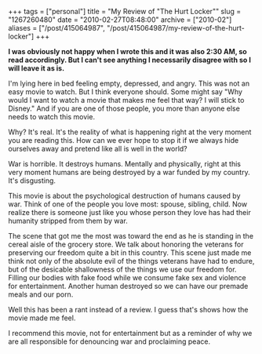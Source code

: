 +++
tags = ["personal"]
title = "My Review of \"The Hurt Locker\""
slug = "1267260480"
date = "2010-02-27T08:48:00"
archive = ["2010-02"]
aliases = ["/post/415064987", "/post/415064987/my-review-of-the-hurt-locker"]
+++

__I was obviously not happy when I wrote this and it was also 2:30 AM, so
read accordingly.  But I can't see anything I necessarily disagree with so
I will leave it as is.__

I'm lying here in bed feeling empty, depressed, and angry. This was not an
easy movie to watch. But I think everyone should. Some might say "Why
would I want to watch a movie that makes me feel that way? I will stick to
Disney." And if you are one of those people, you more than anyone else
needs to watch this movie. 

Why? It's real. It's the reality of what is happening right at the very
moment you are reading this. How can we ever hope to stop it if we always
hide ourselves away and pretend like all is well in the world?

War is horrible. It destroys humans. Mentally and physically, right at
this very moment humans are being destroyed by a war funded by my country.
It's disgusting. 

This movie is about the psychological destruction of humans caused by war.
Think of one of the people you love most: spouse, sibling, child. Now
realize there is someone just like you whose person they love has had
their humanity stripped from them by war. 

The scene that got me the most was toward the end as he is standing in the
cereal aisle of the grocery store. We talk about honoring the veterans for
preserving our freedom quite a bit in this country.  This scene just made
me think not only of the absolute evil of the things veterans have had to
endure, but of the desicable shallowness of the things we use our freedom
for.  Filling our bodies with fake food while we consume fake sex and
violence for entertainment.  Another human destroyed so we can have our
premade meals and our porn. 

Well this has been a rant instead of a review. I guess that's shows how
the movie made me feel.

I recommend this movie, not for entertainment but as a reminder of why we
are all responsible for denouncing war and proclaiming peace.
